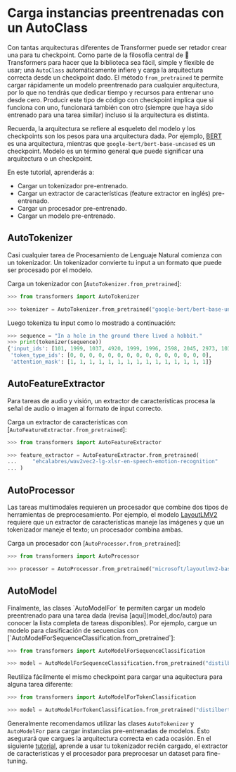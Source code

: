 <!--Copyright 2022 The HuggingFace Team. All rights reserved.

Licensed under the Apache License, Version 2.0 (the "License"); you may not use this file except in compliance with
the License. You may obtain a copy of the License at

http://www.apache.org/licenses/LICENSE-2.0

Unless required by applicable law or agreed to in writing, software distributed under the License is distributed on
an "AS IS" BASIS, WITHOUT WARRANTIES OR CONDITIONS OF ANY KIND, either express or implied. See the License for the
specific language governing permissions and limitations under the License.

⚠️ Note that this file is in Markdown but contain specific syntax for our doc-builder (similar to MDX) that may not be
rendered properly in your Markdown viewer.

-->

# Carga instancias preentrenadas con un AutoClass

Con tantas arquitecturas diferentes de Transformer puede ser retador crear una para tu checkpoint. Como parte de la filosofía central de 🤗 Transformers para hacer que la biblioteca sea fácil, simple y flexible de usar; una `AutoClass` automáticamente infiere y carga la arquitectura correcta desde un checkpoint dado. El método `from_pretrained` te permite cargar rápidamente un modelo preentrenado para cualquier arquitectura, por lo que no tendrás que dedicar tiempo y recursos para entrenar uno desde cero. Producir este tipo de código con checkpoint implica que si funciona con uno, funcionará también con otro (siempre que haya sido entrenado para una tarea similar) incluso si la arquitectura es distinta.

<Tip>

Recuerda, la arquitectura se refiere al esqueleto del modelo y los checkpoints son los pesos para una arquitectura dada. Por ejemplo, [BERT](https://huggingface.co/google-bert/bert-base-uncased) es una arquitectura, mientras que `google-bert/bert-base-uncased` es un checkpoint. Modelo es un término general que puede significar una arquitectura o un checkpoint.

</Tip>

En este tutorial, aprenderás a:

* Cargar un tokenizador pre-entrenado.
* Cargar un extractor de características (feature extractor en inglés) pre-entrenado.
* Cargar un procesador pre-entrenado.
* Cargar un modelo pre-entrenado.

## AutoTokenizer

Casi cualquier tarea de Procesamiento de Lenguaje Natural comienza con un tokenizador. Un tokenizador convierte tu input a un formato que puede ser procesado por el modelo.

Carga un tokenizador con [`AutoTokenizer.from_pretrained`]:

```py
>>> from transformers import AutoTokenizer

>>> tokenizer = AutoTokenizer.from_pretrained("google-bert/bert-base-uncased")
```

Luego tokeniza tu input como lo mostrado a continuación:

```py
>>> sequence = "In a hole in the ground there lived a hobbit."
>>> print(tokenizer(sequence))
{'input_ids': [101, 1999, 1037, 4920, 1999, 1996, 2598, 2045, 2973, 1037, 7570, 10322, 4183, 1012, 102], 
 'token_type_ids': [0, 0, 0, 0, 0, 0, 0, 0, 0, 0, 0, 0, 0, 0, 0], 
 'attention_mask': [1, 1, 1, 1, 1, 1, 1, 1, 1, 1, 1, 1, 1, 1, 1]}
```

## AutoFeatureExtractor

Para tareas de audio y visión, un extractor de características procesa la señal de audio o imagen al formato de input correcto.

Carga un extractor de características con [`AutoFeatureExtractor.from_pretrained`]:

```py
>>> from transformers import AutoFeatureExtractor

>>> feature_extractor = AutoFeatureExtractor.from_pretrained(
...     "ehcalabres/wav2vec2-lg-xlsr-en-speech-emotion-recognition"
... )
```

## AutoProcessor

Las tareas multimodales requieren un procesador que combine dos tipos de herramientas de preprocesamiento. Por ejemplo, el modelo [LayoutLMV2](model_doc/layoutlmv2) requiere que un extractor de características maneje las imágenes y que un tokenizador maneje el texto; un procesador combina ambas.

Carga un procesador con [`AutoProcessor.from_pretrained`]:

```py
>>> from transformers import AutoProcessor

>>> processor = AutoProcessor.from_pretrained("microsoft/layoutlmv2-base-uncased")
```

## AutoModel

<frameworkcontent>
<pt>
Finalmente, las clases `AutoModelFor` te permiten cargar un modelo preentrenado para una tarea dada (revisa [aquí](model_doc/auto) para conocer la lista completa de tareas disponibles). Por ejemplo, cargue un modelo para clasificación de secuencias con [`AutoModelForSequenceClassification.from_pretrained`]:

```py
>>> from transformers import AutoModelForSequenceClassification

>>> model = AutoModelForSequenceClassification.from_pretrained("distilbert/distilbert-base-uncased")
```

Reutiliza fácilmente el mismo checkpoint para cargar una aquitectura para alguna tarea diferente:

```py
>>> from transformers import AutoModelForTokenClassification

>>> model = AutoModelForTokenClassification.from_pretrained("distilbert/distilbert-base-uncased")
```

Generalmente recomendamos utilizar las clases `AutoTokenizer` y `AutoModelFor` para cargar instancias pre-entrenadas de modelos. Ésto asegurará que cargues la arquitectura correcta en cada ocasión. En el siguiente [tutorial](preprocessing), aprende a usar tu tokenizador recién cargado, el extractor de características y el procesador para preprocesar un dataset para fine-tuning.
</pt>
</frameworkcontent>
